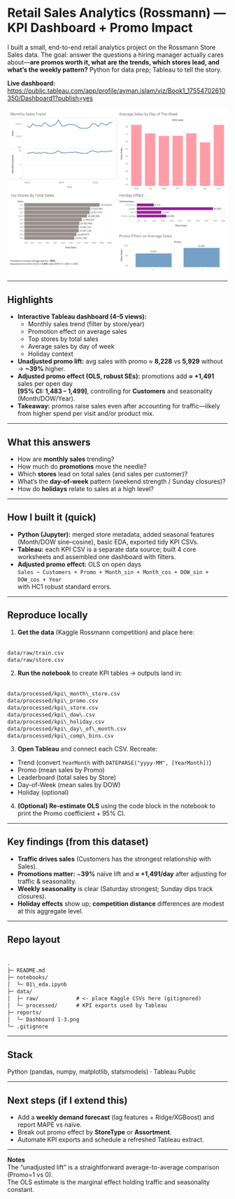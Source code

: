 # Retail Sales Analytics (Rossmann) — KPI Dashboard + Promo Impact

I built a small, end-to-end retail analytics project on the Rossmann Store Sales data. The goal: answer the questions a hiring manager actually cares about—**are promos worth it, what are the trends, which stores lead, and what’s the weekly pattern?** Python for data prep; Tableau to tell the story.

**Live dashboard:**  
https://public.tableau.com/app/profile/ayman.islam/viz/Book1_17554702610350/Dashboard1?publish=yes

![Dashboard overview](reports/Dashboard%201-3.png)

---

## Highlights

- **Interactive Tableau dashboard (4–5 views):**
  - Monthly sales trend (filter by store/year)
  - Promotion effect on average sales
  - Top stores by total sales
  - Average sales by day of week
  - Holiday context
- **Unadjusted promo lift:** avg sales with promo ≈ **8,228** vs **5,929** without → **~39%** higher.
- **Adjusted promo effect (OLS, robust SEs):** promotions add **≈ +1,491** sales per open day  
  **[95% CI: 1,483 – 1,499]**, controlling for **Customers** and seasonality (Month/DOW/Year).
- **Takeaway:** promos raise sales even after accounting for traffic—likely from higher spend per visit and/or product mix.

---

## What this answers

- How are **monthly sales** trending?
- How much do **promotions** move the needle?
- Which **stores** lead on total sales (and sales per customer)?
- What’s the **day-of-week** pattern (weekend strength / Sunday closures)?
- How do **holidays** relate to sales at a high level?

---

## How I built it (quick)

- **Python (Jupyter):** merged store metadata, added seasonal features (Month/DOW sine–cosine), basic EDA, exported tidy KPI CSVs.
- **Tableau:** each KPI CSV is a separate data source; built 4 core worksheets and assembled one dashboard with filters.
- **Adjusted promo effect:** OLS on open days  
  `Sales ~ Customers + Promo + Month_sin + Month_cos + DOW_sin + DOW_cos + Year`  
  with HC1 robust standard errors.

---

## Reproduce locally

1. **Get the data** (Kaggle Rossmann competition) and place here:
```

data/raw/train.csv
data/raw/store.csv

```
2. **Run the notebook** to create KPI tables → outputs land in:
```

data/processed/kpi\_month\_store.csv
data/processed/kpi\_promo.csv
data/processed/kpi\_store.csv
data/processed/kpi\_dow\.csv
data/processed/kpi\_holiday.csv
data/processed/kpi\_day\_of\_month.csv
data/processed/kpi\_comp\_bins.csv

```
3. **Open Tableau** and connect each CSV. Recreate:
- Trend (convert `YearMonth` with `DATEPARSE("yyyy-MM", [YearMonth])`)
- Promo (mean sales by Promo)
- Leaderboard (total sales by Store)
- Day-of-Week (mean sales by DOW)
- Holiday (optional)
4. **(Optional) Re-estimate OLS** using the code block in the notebook to print the Promo coefficient + 95% CI.

---

## Key findings (from this dataset)

- **Traffic drives sales** (Customers has the strongest relationship with Sales).
- **Promotions matter:** ~**39%** naïve lift and **≈ +1,491/day** after adjusting for traffic & seasonality.
- **Weekly seasonality** is clear (Saturday strongest; Sunday dips track closures).
- **Holiday effects** show up; **competition distance** differences are modest at this aggregate level.

---

## Repo layout

```

.
├─ README.md
├─ notebooks/
│  └─ 01\_eda.ipynb
├─ data/
│  ├─ raw/            # <- place Kaggle CSVs here (gitignored)
│  └─ processed/      # KPI exports used by Tableau
├─ reports/
│  └─ Dashboard 1-3.png
└─ .gitignore

```

---

## Stack

Python (pandas, numpy, matplotlib, statsmodels) · Tableau Public

---

## Next steps (if I extend this)

- Add a **weekly demand forecast** (lag features + Ridge/XGBoost) and report MAPE vs naïve.
- Break out promo effect by **StoreType** or **Assortment**.
- Automate KPI exports and schedule a refreshed Tableau extract.

---

**Notes**  
The “unadjusted lift” is a straightforward average-to-average comparison (Promo=1 vs 0).  
The OLS estimate is the marginal effect holding traffic and seasonality constant.
```

